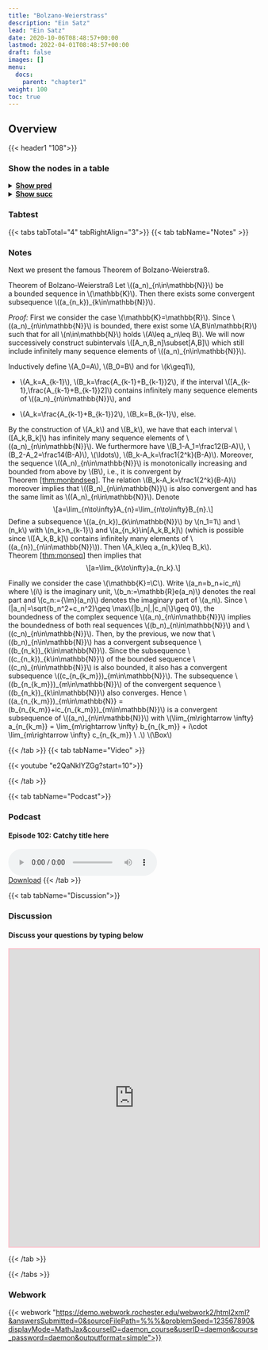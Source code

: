 ```yaml
---
title: "Bolzano-Weierstrass"
description: "Ein Satz"
lead: "Ein Satz"
date: 2020-10-06T08:48:57+00:00
lastmod: 2022-04-01T08:48:57+00:00
draft: false
images: []
menu:
  docs:
    parent: "chapter1"
weight: 100
toc: true
---
```


## Overview

{{< header1 "108">}}

### Show the nodes in a table

<details>
<summary><b><u>Show pred</u></b></summary>
<div class="table-responsive-sm">
<table class="table">
<thead>
  <tr>
    <th scope="col">Concept</th>
    <th scope="col">Content</th>
  </tr>
</thead>
<tbody>

<tr>
<th scope="row"><a href="../../chapter1/101/">Convergence</a></th>
<td>Ein Satz</td>
</tr>
        
<tr>
<th scope="row"><a href="../../chapter1/102/">Boundedness</a></th>
<td>Ein Satz</td>
</tr>
        
<tr>
<th scope="row"><a href="../../chapter0/000/">Logical Statements and Operations</a></th>
<td>Logic is the foundation to formulate proofs and to understand the language of mathematics.</td>
</tr>
        
<tr>
<th scope="row"><a href="../../chapter1/107/">Subsequences and
Accumulation Values</a></th>
<td>Ein Satz</td>
</tr>
        
<tr class="bg-danger">
<th scope="row"><a href="../../chapter1/108/">Bolzano-Weierstrass</a></th>
<td>Ein Satz</td>
</tr>
        
</tbody>
</table>
</div>
</details>

<details>
<summary><b><u>Show succ</u></b></summary>
<div class="table-responsive-sm">
<table class="table">
<thead>
  <tr>
    <th scope="col">Concept</th>
    <th scope="col">Content</th>
  </tr>
</thead>
<tbody>

<tr class="bg-danger">
<th scope="row"><a href="../../chapter1/108/">Bolzano-Weierstrass</a></th>
<td>Ein Satz</td>
</tr>
        
<tr>
<th scope="row"><a href="../../chapter1/109/">Limit inferior and
limit superior</a></th>
<td>Ein Satz</td>
</tr>
        
</tbody>
</table>
</div>
</details>


### Tabtest

{{< tabs tabTotal="4" tabRightAlign="3">}}
{{< tab tabName="Notes" >}}

### Notes 
<p>Next we present the famous Theorem of Bolzano-Weierstraß.</p>
<div class="Theorem">
<p><span>Theorem of Bolzano-Weierstraß</span><span id="thm:bzr"
label="thm:bzr"></span> Let <span
class="math inline">\((a_n)_{n\in\mathbb{N}}\)</span> be a bounded
sequence in <span class="math inline">\(\mathbb{K}\)</span>. Then there
exists some convergent subsequence <span
class="math inline">\((a_{n_k})_{k\in\mathbb{N}}\)</span>.</p>
</div>
<p><span><em>Proof:</em></span> First we consider the case <span
class="math inline">\(\mathbb{K}=\mathbb{R}\)</span>. Since <span
class="math inline">\((a_n)_{n\in\mathbb{N}}\)</span> is bounded, there
exist some <span class="math inline">\(A,B\in\mathbb{R}\)</span> such
that for all <span class="math inline">\(n\in\mathbb{N}\)</span> holds
<span class="math inline">\(A\leq a_n\leq B\)</span>. We will now
successively construct subintervals <span
class="math inline">\([A_n,B_n]\subset[A,B]\)</span> which still include
infinitely many sequence elements of <span
class="math inline">\((a_n)_{n\in\mathbb{N}}\)</span>.</p>
<p>Inductively define <span class="math inline">\(A_0=A\)</span>, <span
class="math inline">\(B_0=B\)</span> and for <span
class="math inline">\(k\geq1\)</span>,</p>
<ul>
<li><p><span class="math inline">\(A_k=A_{k-1}\)</span>, <span
class="math inline">\(B_k=\frac{A_{k-1}+B_{k-1}}2\)</span>, if the
interval <span
class="math inline">\([A_{k-1},\frac{A_{k-1}+B_{k-1}}2]\)</span>
contains infinitely many sequence elements of <span
class="math inline">\((a_n)_{n\in\mathbb{N}}\)</span>, and</p></li>
<li><p><span class="math inline">\(A_k=\frac{A_{k-1}+B_{k-1}}2\)</span>,
<span class="math inline">\(B_k=B_{k-1}\)</span>, else.</p></li>
</ul>
<p>By the construction of <span class="math inline">\(A_k\)</span> and
<span class="math inline">\(B_k\)</span>, we have that each interval
<span class="math inline">\([A_k,B_k]\)</span> has infinitely many
sequence elements of <span
class="math inline">\((a_n)_{n\in\mathbb{N}}\)</span>. We furthermore
have <span class="math inline">\(B_1-A_1=\frac12(B-A)\)</span>, <span
class="math inline">\(B_2-A_2=\frac14(B-A)\)</span>, <span
class="math inline">\(\ldots\)</span>, <span
class="math inline">\(B_k-A_k=\frac1{2^k}(B-A)\)</span>. Moreover, the
sequence <span class="math inline">\((A_n)_{n\in\mathbb{N}}\)</span> is
monotonically increasing and bounded from above by <span
class="math inline">\(B\)</span>, i.e., it is convergent by Theorem <a
href="#thm:monbndseq" data-reference-type="ref"
data-reference="thm:monbndseq">[thm:monbndseq]</a>. The relation <span
class="math inline">\(B_k-A_k=\frac1{2^k}(B-A)\)</span> moreover implies
that <span class="math inline">\((B_n)_{n\in\mathbb{N}}\)</span> is also
convergent and has the same limit as <span
class="math inline">\((A_n)_{n\in\mathbb{N}}\)</span>. Denote <span
class="math display">\[a=\lim_{n\to\infty}A_{n}=\lim_{n\to\infty}B_{n}.\]</span>
Define a subsequence <span
class="math inline">\((a_{n_k})_{k\in\mathbb{N}}\)</span> by <span
class="math inline">\(n_1=1\)</span> and <span
class="math inline">\(n_k\)</span> with <span
class="math inline">\(n_k&gt;n_{k-1}\)</span> and <span
class="math inline">\(a_{n_k}\in[A_k,B_k]\)</span> (which is possible
since <span class="math inline">\([A_k,B_k]\)</span> contains infinitely
many elements of <span
class="math inline">\((a_{n})_{n\in\mathbb{N}}\)</span>). Then <span
class="math inline">\(A_k\leq a_{n_k}\leq B_k\)</span>. Theorem <a
href="#thm:monseq" data-reference-type="ref"
data-reference="thm:monseq">[thm:monseq]</a> then implies that <span
class="math display">\[a=\lim_{k\to\infty}a_{n_k}.\]</span></p>
<p>Finally we consider the case <span
class="math inline">\(\mathbb{K}=\C\)</span>. Write <span
class="math inline">\(a_n=b_n+ic_n\)</span> where <span
class="math inline">\(i\)</span> is the imaginary unit, <span
class="math inline">\(b_n:=\mathbb{R}e(a_n)\)</span> denotes the real
part and <span class="math inline">\(c_n:={\Im}(a_n)\)</span> denotes
the imaginary part of <span class="math inline">\(a_n\)</span>. Since
<span class="math inline">\(|a_n|=\sqrt{b_n^2+c_n^2}\geq
\max\{|b_n|,|c_n|\}\geq 0\)</span>, the boundedness of the complex
sequence <span class="math inline">\((a_n)_{n\in\mathbb{N}}\)</span>
implies the boundedness of both real sequences <span
class="math inline">\((b_n)_{n\in\mathbb{N}}\)</span> and <span
class="math inline">\((c_n)_{n\in\mathbb{N}}\)</span>. Then, by the
previous, we now that <span
class="math inline">\((b_n)_{n\in\mathbb{N}}\)</span> has a convergent
subsequence <span
class="math inline">\((b_{n_k})_{k\in\mathbb{N}}\)</span>. Since the
subsequence <span
class="math inline">\((c_{n_k})_{k\in\mathbb{N}}\)</span> of the bounded
sequence <span class="math inline">\((c_n)_{n\in\mathbb{N}}\)</span> is
also bounded, it also has a convergent subsequence <span
class="math inline">\((c_{n_{k_m}})_{m\in\mathbb{N}}\)</span>. The
subsequence <span
class="math inline">\((b_{n_{k_m}})_{m\in\mathbb{N}}\)</span> of the
convergent sequence <span
class="math inline">\((b_{n_k})_{k\in\mathbb{N}}\)</span> also
converges. Hence <span
class="math inline">\((a_{n_{k_m}})_{m\in\mathbb{N}} =
(b_{n_{k_m}}+ic_{n_{k_m}})_{m\in\mathbb{N}}\)</span> is a convergent
subsequence of <span
class="math inline">\((a_n)_{n\in\mathbb{N}}\)</span> with <span
class="math inline">\(\lim_{m\rightarrow \infty} a_{n_{k_m}} =
\lim_{m\rightarrow \infty} b_{n_{k_m}} + i\cdot  \lim_{m\rightarrow
\infty} c_{n_{k_m}} \ .\)</span> <span
class="math inline">\(\Box\)</span></p>


{{< /tab >}}
{{< tab tabName="Video" >}}

{{< youtube "e2QaNklYZGg?start=10">}}

{{< /tab >}}


{{< tab tabName="Podcast">}}
<h3>Podcast</h3>
<h4>Episode 102: Catchy title here</h4>
<audio controls>
  <source src="PODCAST_real" type="audio/wav" />
  Your browser does not support the audio element.
</audio>
<br />
<a href="" class="btn btn-primary btn-lg" download="PODCAST_real"
  >Download</a
>
{{< /tab >}}

{{< tab tabName="Discussion">}}

  <h3>Discussion</h3>
  <h4>Discuss your questions by typing below</h4>

  <iframe
    style="border: 2px solid pink"
    class="embed-responsive-item"
    name="embed_readwrite"
    src="https://pads.rz.tuhh.de/p/"
    width="100%"
    height="600"
  ></iframe>

{{< /tab >}}

{{< /tabs >}}


### Webwork

{{< webwork "https://demo.webwork.rochester.edu/webwork2/html2xml?&answersSubmitted=0&sourceFilePath=%%%&problemSeed=123567890&displayMode=MathJax&courseID=daemon_course&userID=daemon&course_password=daemon&outputformat=simple">}}

